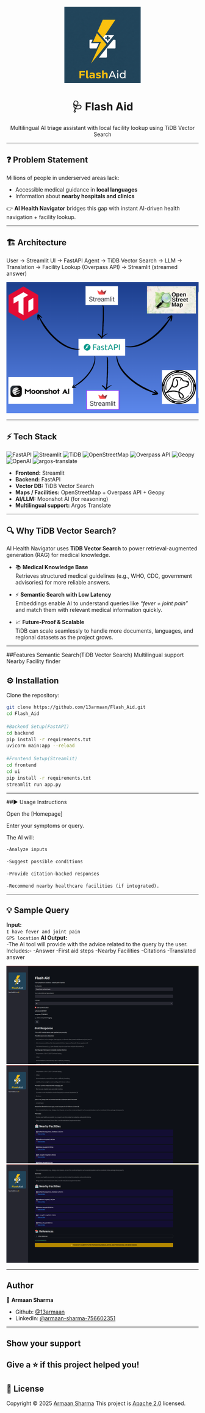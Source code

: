 <p align="center">
  <img src="./assets/logo.png" alt="Flash Aid Logo" width="200" height="200">
</p>

<h1 align="center">🩺 Flash Aid</h1>
<p align="center">
Multilingual AI triage assistant with local facility lookup using TiDB Vector Search
</p>

---

## ❓ Problem Statement
Millions of people in underserved areas lack:
- Accessible medical guidance in **local languages**  
- Information about **nearby hospitals and clinics**  

👉 **AI Health Navigator** bridges this gap with instant AI-driven health navigation + facility lookup.

---

## 🏗️ Architecture
User → Streamlit UI → FastAPI Agent → TiDB Vector Search → LLM → Translation → Facility Lookup (Overpass API) → Streamlit (streamed answer)

![Architecture Diagram](./assets/architecture.png)

---

## ⚡ Tech Stack
![FastAPI](https://img.shields.io/badge/FastAPI-005571?logo=fastapi&logoColor=white)
![Streamlit](https://img.shields.io/badge/Streamlit-FF4B4B?logo=streamlit&logoColor=white)
![TiDB](https://img.shields.io/badge/TiDB-FF0000?logo=tidb&logoColor=white)
![OpenStreetMap](https://img.shields.io/badge/OpenStreetMap-7EBC6F?logo=openstreetmap&logoColor=white)
![Overpass API](https://img.shields.io/badge/Overpass%20API-000000?logo=openstreetmap&logoColor=white)
![Geopy](https://img.shields.io/badge/Geopy-3776AB?logo=python&logoColor=white)
![OpenAI](https://img.shields.io/badge/OpenAI-412991?logo=openai&logoColor=white)
![argos-translate](https://img.shields.io/badge/argos-translate)


- **Frontend:** Streamlit  
- **Backend:** FastAPI  
- **Vector DB:** TiDB Vector Search  
- **Maps / Facilities:** OpenStreetMap + Overpass API + Geopy  
- **AI/LLM:** Moonshot AI (for reasoning)  
- **Multilingual support:** Argos Translate  
---
## 🔍 Why TiDB Vector Search?

AI Health Navigator uses **TiDB Vector Search** to power retrieval-augmented generation (RAG) for medical knowledge.  

- 📚 **Medical Knowledge Base**  
  Retrieves structured medical guidelines (e.g., WHO, CDC, government advisories) for more reliable answers.  

- ⚡ **Semantic Search with Low Latency**  
  Embeddings enable AI to understand queries like *“fever + joint pain”* and match them with relevant medical information quickly.  

- 📈 **Future-Proof & Scalable**  
  TiDB can scale seamlessly to handle more documents, languages, and regional datasets as the project grows.  
---
##Features
Semantic Search(TiDB Vector Search)
Multilingual support
Nearby Facility finder
## ⚙️ Installation

Clone the repository:

```bash
git clone https://github.com/13armaan/Flash_Aid.git
cd Flash_Aid

#Backend Setup(FastAPI)
cd backend
pip install -r requirements.txt
uvicorn main:app --reload

#Frontend Setup(Streamlit)
cd frontend
cd ui
pip install -r requirements.txt
streamlit run app.py
```
---
##▶️ Usage Instructions

Open the [Homepage]

Enter your symptoms or query.

The AI will:

    -Analyze inputs

    -Suggest possible conditions

    -Provide citation-backed responses

    -Recommend nearby healthcare facilities (if integrated).

---
## 💡 Sample Query

**Input:**  
`I have fever and joint pain`  
`GPS location`
**AI Output:**  
-The Ai tool will provide with the advice related to the query by the user.
Includes:-
-Answer 
-First aid steps
-Nearby Facilities
-Citations
-Translated answer

![Sample Screenshot](./assets/demo/demo1.png)
![Sample Screenshot](./assets/demo/demo2.png)
![Sample Screenshot](./assets/demo/demo3.png)

---
## Author
👤 **Armaan Sharma** 
* Github: [@13armaan](https://github.com/13armaan) 
* LinkedIn: [@armaan-sharma-756602351](https://linkedin.com/in/armaan-sharma-756602351)

---
## Show your support 
Give a ⭐️ if this project helped you! 
---
## 📝 License 
Copyright © 2025 [Armaan Sharma](https://github.com/13armaan)
This project is [Apache 2.0](http://www.apache.org/licenses/LICENSE-2.0) licensed.



